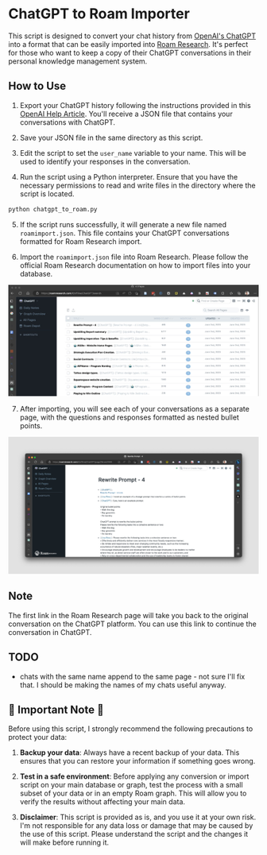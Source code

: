 # ChatGPT to Roam Importer

This script is designed to convert your chat history from [OpenAI's ChatGPT](https://openai.com/research/chatgpt) into a format that can be easily imported into [Roam Research](https://roamresearch.com/). It's perfect for those who want to keep a copy of their ChatGPT conversations in their personal knowledge management system.

## How to Use

1. Export your ChatGPT history following the instructions provided in this [OpenAI Help Article](https://help.openai.com/en/articles/7260999-how-do-i-export-my-chatgpt-history-and-data). You'll receive a JSON file that contains your conversations with ChatGPT.

2. Save your JSON file in the same directory as this script.

3. Edit the script to set the `user_name` variable to your name. This will be used to identify your responses in the conversation.

4. Run the script using a Python interpreter. Ensure that you have the necessary permissions to read and write files in the directory where the script is located.

```python
python chatgpt_to_roam.py
```

5. If the script runs successfully, it will generate a new file named `roamimport.json`. This file contains your ChatGPT conversations formatted for Roam Research import.

6. Import the `roamimport.json` file into Roam Research. Please follow the official Roam Research documentation on how to import files into your database.

![All Pages](./afterimport.jpeg)

7. After importing, you will see each of your conversations as a separate page, with the questions and responses formatted as nested bullet points.

![Single Page](./singlepage.jpeg)

## Note

The first link in the Roam Research page will take you back to the original conversation on the ChatGPT platform. You can use this link to continue the conversation in ChatGPT.

## TODO

* chats with the same name append to the same page - not sure I'll fix that. I should be making the names of my chats useful anyway.


## 🚨 Important Note 🚨

Before using this script, I strongly recommend the following precautions to protect your data:

1. **Backup your data**: Always have a recent backup of your data. This ensures that you can restore your information if something goes wrong.

2. **Test in a safe environment**: Before applying any conversion or import script on your main database or graph, test the process with a small subset of your data or in an empty Roam graph. This will allow you to verify the results without affecting your main data.

3. **Disclaimer**: This script is provided as is, and you use it at your own risk. I'm not responsible for any data loss or damage that may be caused by the use of this script. Please understand the script and the changes it will make before running it.

